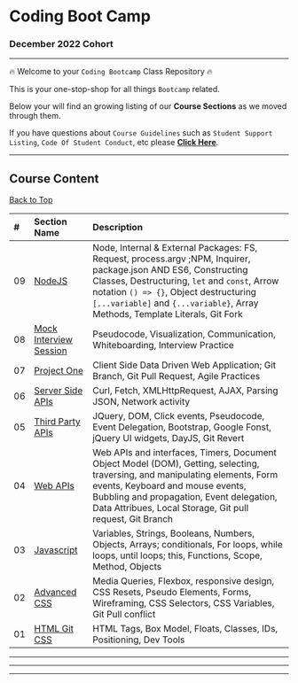 # Coding Boot Camp
### December 2022 Cohort

<hr>

:fire: Welcome to your `Coding Bootcamp` Class Repository :fire: 

This is your one-stop-shop for all things `Bootcamp` related.

Below your will find an growing listing of our **Course Sections** as we moved through them.

If you have questions about `Course Guidelines` such as `Student Support Listing`, `Code Of Student Conduct`, etc please **[Click Here](course-content/00-admin-resources/README.md)**.

<hr>

## Course Content
[Back to Top](#coding-boot-camp)

| # | Section Name | Description |
|:--| :--  | :--  |
|09| [NodeJS](course-content/09-NodeJS/README.md) |  Node, Internal & External Packages: FS, Request, process.argv ;NPM, Inquirer, package.json AND ES6, Constructing Classes, Destructuring, `let` and `const`, Arrow notation `() => {}`, Object destructuring `[...variable]` and `{...variable}`, Array Methods, Template Literals, Git Fork |
|08| [Mock Interview Session](course-content/08-mock-interview-01) | Pseudocode, Visualization, Communication, Whiteboarding, Interview Practice  |
|07| [Project One](course-content/07-Project-1/README.md) | Client Side Data Driven Web Application; Git Branch, Git Pull Request, Agile Practices |
|06| [Server Side APIs](course-content/06-Server-Side-APIs/README.md) |Curl, Fetch, XMLHttpRequest, AJAX, Parsing JSON, Network activity |
|05| [Third Party APIs](course-content/05-Third-Party-APIs/README.md) | JQuery, DOM, Click events, Pseudocode, Event Delegation, Bootstrap, Google Fonst, jQuery UI widgets, DayJS, Git Revert |
|04| [Web APIs](course-content/04-Web-APIs/README.md) | Web APIs and interfaces, Timers, Document Object Model (DOM), Getting, selecting, traversing, and manipulating elements, Form events, Keyboard and mouse events, Bubbling and propagation, Event delegation, Data Attribues, Local Storage, Git pull request, Git Branch|
|03| [Javascript](course-content/03-javascript/README.md)| Variables, Strings, Booleans, Numbers, Objects, Arrays; conditionals, For loops, while loops, until loops; this, Functions, Scope, Method, Objects |
|02| [Advanced CSS](course-content/02-advanced-css/README.md)| Media Queries, Flexbox, responsive design, CSS Resets, Pseudo Elements, Forms, Wireframing, CSS Selectors, CSS Variables, Git Pull conflict| 
|01| [HTML Git CSS](course-content/01-html-git-css/README.md)| HTML Tags, Box Model, Floats, Classes, IDs, Positioning, Dev Tools | 

<hr>
<hr>
<hr>











